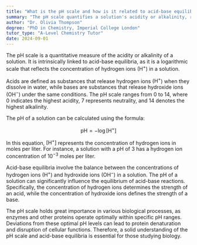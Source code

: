 ```yaml
---
title: "What is the pH scale and how is it related to acid-base equilibria?"
summary: "The pH scale quantifies a solution's acidity or alkalinity, reflecting acid-base equilibria by measuring hydrogen ion (H+) concentration logarithmically."
author: "Dr. Olivia Thompson"
degree: "PhD in Chemistry, Imperial College London"
tutor_type: "A-Level Chemistry Tutor"
date: 2024-09-01
---
```


The pH scale is a quantitative measure of the acidity or alkalinity of a solution. It is intrinsically linked to acid-base equilibria, as it is a logarithmic scale that reflects the concentration of hydrogen ions ($\text{H}^+$) in a solution.

Acids are defined as substances that release hydrogen ions ($\text{H}^+$) when they dissolve in water, while bases are substances that release hydroxide ions ($\text{OH}^-$) under the same conditions. The pH scale ranges from $0$ to $14$, where $0$ indicates the highest acidity, $7$ represents neutrality, and $14$ denotes the highest alkalinity.

The pH of a solution can be calculated using the formula:

$$
\text{pH} = -\log[\text{H}^+]
$$

In this equation, $[\text{H}^+]$ represents the concentration of hydrogen ions in moles per liter. For instance, a solution with a pH of $3$ has a hydrogen ion concentration of $10^{-3}$ moles per liter.

Acid-base equilibria involve the balance between the concentrations of hydrogen ions ($\text{H}^+$) and hydroxide ions ($\text{OH}^-$) in a solution. The pH of a solution can significantly influence the equilibrium of acid-base reactions. Specifically, the concentration of hydrogen ions determines the strength of an acid, while the concentration of hydroxide ions defines the strength of a base.

The pH scale holds great importance in various biological processes, as enzymes and other proteins operate optimally within specific pH ranges. Deviations from these optimal pH levels can lead to protein denaturation and disruption of cellular functions. Therefore, a solid understanding of the pH scale and acid-base equilibria is essential for those studying biology.
    